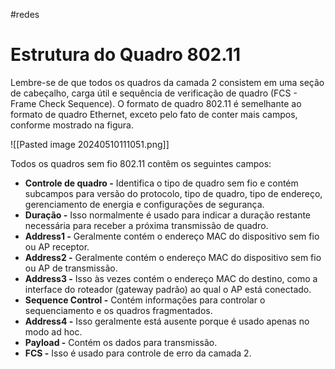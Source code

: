 #redes 

# Estrutura do Quadro 802.11

Lembre-se de que todos os quadros da camada 2 consistem em uma seção de cabeçalho, carga útil e sequência de verificação de quadro (FCS - Frame Check Sequence). O formato de quadro 802.11 é semelhante ao formato de quadro Ethernet, exceto pelo fato de conter mais campos, conforme mostrado na figura.

![[Pasted image 20240510111051.png]]

Todos os quadros sem fio 802.11 contêm os seguintes campos:

- **Controle de quadro -** Identifica o tipo de quadro sem fio e contém subcampos para versão do protocolo, tipo de quadro, tipo de endereço, gerenciamento de energia e configurações de segurança.
- **Duração -** Isso normalmente é usado para indicar a duração restante necessária para receber a próxima transmissão de quadro.
- **Address1 -** Geralmente contém o endereço MAC do dispositivo sem fio ou AP receptor.
- **Address2 -** Geralmente contém o endereço MAC do dispositivo sem fio ou AP de transmissão.
- **Address3 -** Isso às vezes contém o endereço MAC do destino, como a interface do roteador (gateway padrão) ao qual o AP está conectado.
- **Sequence Control -** Contém informações para controlar o sequenciamento e os quadros fragmentados.
- **Address4 -** Isso geralmente está ausente porque é usado apenas no modo ad hoc.
- **Payload -** Contém os dados para transmissão.
- **FCS -** Isso é usado para controle de erro da camada 2.